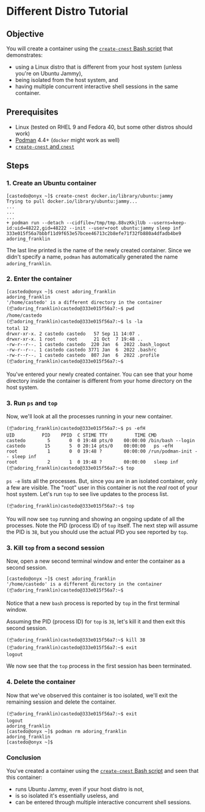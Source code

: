 Different Distro Tutorial
=========================

<!-- copybreak off -->


Objective
---------

You will create a container using the [`create-cnest` Bash
script](https://github.com/castedo/cnest/tree/main/bin/create-cnest) that demonstrates:

* using a Linux distro that is different from your host system (unless you're on Ubuntu Jammy),
* being isolated from the host system, and
* having multiple concurrent interactive shell sessions in the same container.


Prerequisites
-------------

* Linux (tested on RHEL 9 and Fedora 40, but some other distros should work)
* [Podman](../podman.md) 4.4+ (`docker` might work as well)
* [`create-cnest` and `cnest`](../install.md)


Steps
-----


### 1. Create an Ubuntu container

```
[castedo@onyx ~]$ create-cnest docker.io/library/ubuntu:jammy
Trying to pull docker.io/library/ubuntu:jammy...
...
...
...
+ podman run --detach --cidfile=/tmp/tmp.88vzKkjlUb --userns=keep-id:uid=48222,gid=48222 --init --user=root ubuntu:jammy sleep inf
333e015f56a7bbbf11d9f653e57bcee46713c2b8efe71f32fb880a4dfadb4be9
adoring_franklin
```

The last line printed is the name of the newly created container.
Since we didn't specify a name, `podman` has automatically generated the name
`adoring_franklin`.


### 2. Enter the container

```
[castedo@onyx ~]$ cnest adoring_franklin
adoring_franklin
'/home/castedo' is a different directory in the container
(📦adoring_franklin)castedo@333e015f56a7:~$ pwd
/home/castedo
(📦adoring_franklin)castedo@333e015f56a7:~$ ls -la
total 12
drwxr-xr-x. 2 castedo castedo   57 Sep 11 14:07 .
drwxr-xr-x. 1 root    root      21 Oct  7 19:48 ..
-rw-r--r--. 1 castedo castedo  220 Jan  6  2022 .bash_logout
-rw-r--r--. 1 castedo castedo 3771 Jan  6  2022 .bashrc
-rw-r--r--. 1 castedo castedo  807 Jan  6  2022 .profile
(📦adoring_franklin)castedo@333e015f56a7:~$ 
```

You've entered your newly created container.
You can see that your home directory inside the container is different
from your home directory on the host system.


### 3. Run `ps` and `top`

Now, we'll look at all the processes running in your new container.

```
(📦adoring_franklin)castedo@333e015f56a7:~$ ps -efH
UID          PID    PPID  C STIME TTY          TIME CMD
castedo        5       0  0 19:48 pts/0    00:00:00 /bin/bash --login
castedo       15       5  0 20:14 pts/0    00:00:00   ps -efH
root           1       0  0 19:48 ?        00:00:00 /run/podman-init -- sleep inf
root           2       1  0 19:48 ?        00:00:00   sleep inf
(📦adoring_franklin)castedo@333e015f56a7:~$ top
```

`ps -e` lists all the processes. But, since you are in an isolated container, only a
few are visible.
The "root" user in this container is not the *real* root of your host system.
Let's run `top` to see live updates to the process list.

```
(📦adoring_franklin)castedo@333e015f56a7:~$ top
```

You will now see `top` running and showing an ongoing update of all the processes.
Note the PID (process ID) of `top` itself.
The next step will assume the PID is `38`,
but you should use the actual PID you see reported by `top`.


### 3. Kill `top` from a second session

Now, open a new second terminal window and enter the container as a second session.

```
[castedo@onyx ~]$ cnest adoring_franklin
'/home/castedo' is a different directory in the container
(📦adoring_franklin)castedo@333e015f56a7:~$ 
```

Notice that a new `bash` process is reported by `top` in the first terminal window.

Assuming the PID (process ID) for `top` is `38`, let's kill it and then exit this second
session.

```
(📦adoring_franklin)castedo@333e015f56a7:~$ kill 38
(📦adoring_franklin)castedo@333e015f56a7:~$ exit
logout
```

We now see that the `top` process in the first session has been terminated.

<!-- copybreak on -->

### 4. Delete the container

Now that we've observed this container is too isolated,
we'll exit the remaining session and delete the container.

```
(📦adoring_franklin)castedo@333e015f56a7:~$ exit
logout
adoring_franklin
[castedo@onyx ~]$ podman rm adoring_franklin 
adoring_franklin
[castedo@onyx ~]$ 
```


### Conclusion

You've created a container using the [`create-cnest` Bash
script](https://github.com/castedo/cnest/tree/main/bin/create-cnest) and seen that this
container:

* runs Ubuntu Jammy, even if your host distro is not,
* is so isolated it's essentially useless, and
* can be entered through multiple interactive concurrent shell sessions.

